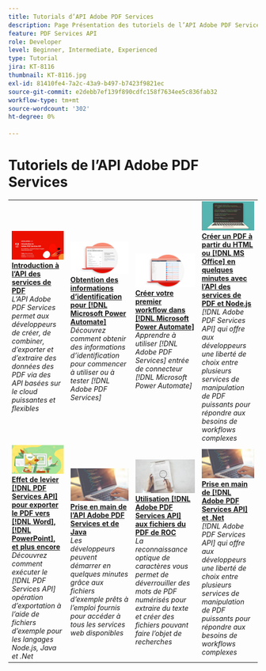 ```yaml
---
title: Tutorials d’API Adobe PDF Services
description: Page Présentation des tutoriels de l’API Adobe PDF Services
feature: PDF Services API
role: Developer
level: Beginner, Intermediate, Experienced
type: Tutorial
jira: KT-8116
thumbnail: KT-8116.jpg
exl-id: 81410fe4-7a2c-43a9-b497-b7423f9821ec
source-git-commit: e2debb7ef139f890cdfc158f7634ee5c836fab32
workflow-type: tm+mt
source-wordcount: '302'
ht-degree: 0%

---
```


# Tutoriels de l’API Adobe PDF Services

<table style="table-layout:fixed">
<tr>
 <td>
   <a href="https://experienceleague.adobe.com/docs/adobe-developers-live-events/events/2021/oct2021/pdf-services-api.html">
      <img alt="Introduction à l’API des services de PDF" src="assets/introduction_1280.png" />
   </a>
    <div>
   <a href="https://experienceleague.adobe.com/docs/adobe-developers-live-events/events/2021/oct2021/pdf-services-api.html"><strong>Introduction à l’API des services de PDF</strong></a>
    </div>
    <em>L’API Adobe PDF Services permet aux développeurs de créer, de combiner, d’exporter et d’extraire des données des PDF via des API basées sur le cloud puissantes et flexibles</em>
    <br>
  </td>
  <td>
   <a href="getting-credentials-power-automate.md">
      <img alt="Obtention des informations d’identification pour Microsoft Power Automate" src="assets/createcredentials_1280.png" />
   </a>
    <div>
   <a href="getting-credentials-power-automate.md"><strong>Obtention des informations d’identification pour [!DNL Microsoft Power Automate]</strong></a>
    </div>
    <em>Découvrez comment obtenir des informations d’identification pour commencer à utiliser ou à tester [!DNL Adobe PDF Services]</em>
    <br>
  </td>
  <td>
   <a href="create-workflow-power-automate.md">
      <img alt="Création de votre premier workflow dans Microsoft Power Automate" src="assets/firstflow_1280.png" />
   </a>
    <div>
   <a href="create-workflow-power-automate.md"><strong>Créer votre premier workflow dans [!DNL Microsoft Power Automate]</strong></a>
    </div>
    <em>Apprendre à utiliser [!DNL Adobe PDF Services] entrée de connecteur [!DNL Microsoft Power Automate]</em>
    <br>
  </td>
  <td>
   <a href="createpdffromhtml.md">
      <img alt="Créez un PDF à partir de HTML ou MS Office en quelques minutes avec l’API des services de PDF et Node.js" src="assets/PDFServices_GettingStartedNode_thumb.jpg" />
   </a>
    <div>
   <a href="createpdffromhtml.md"><strong>Créer un PDF à partir du HTML ou [!DNL MS Office] en quelques minutes avec l’API des services de PDF et Node.js</strong></a>
    </div>
    <em>[!DNL Adobe PDF Services API] qui offre aux développeurs une liberté de choix entre plusieurs services de manipulation de PDF puissants pour répondre aux besoins de workflows complexes</em>
    <br>
  </td>
</tr>
<tr>
  <td>
   <a href="exportpdf.md">
      <img alt="Utilisation de l’API des services de PDF pour exporter du PDF vers Word, PowerPoint, etc." src="assets/PDFServices_ExportPDF_thumb.jpg" />
   </a>
    <div>
   <a href="exportpdf.md"><strong>Effet de levier [!DNL PDF Services API] pour exporter le PDF vers [!DNL Word], [!DNL PowerPoint], et plus encore</strong></a>
    </div>
    <em>Découvrez comment exécuter le [!DNL PDF Services API] opération d’exportation à l’aide de fichiers d’exemple pour les langages Node.js, Java et .Net</em>
    <br>
  </td>
   <td>
   <a href="gettingstartedjava.md">
      <img alt="Prise en main de l’API Adobe PDF Services et de Java" src="assets/PDFServices_GettingStartedJAVA_thumb.jpg" />
   </a>
    <div>
   <a href="gettingstartedjava.md"><strong>Prise en main de l’API Adobe PDF Services et de Java</strong></a>
    </div>
    <em>Les développeurs peuvent démarrer en quelques minutes grâce aux fichiers d’exemple prêts à l’emploi fournis pour accéder à tous les services web disponibles</em>
    <br>
  </td>
   <td>
   <a href="ocr.md">
      <img alt="Utilisation de l’API Adobe PDF Services pour la reconnaissance optique des caractères des fichiers du PDF" src="assets/PDFServices_OCR_Thumb.jpg" />
   </a>
    <div>
   <a href="ocr.md"><strong>Utilisation [!DNL Adobe PDF Services API] aux fichiers du PDF de ROC</strong></a>
    </div>
    <em>La reconnaissance optique de caractères vous permet de déverrouiller des mots de PDF numérisés pour extraire du texte et créer des fichiers pouvant faire l’objet de recherches</em>
    <br>
  </td>
  <td>
   <a href="gettingstartednet.md">
      <img alt="Prise en main de l’API Adobe PDF Services et de .Net" src="assets/PDFServices_GettingStartedNET_thumb.jpg" />
   </a>
    <div>
   <a href="gettingstartednet.md"><strong>Prise en main de [!DNL Adobe PDF Services API] et .Net</strong></a>
    </div>
    <em>[!DNL Adobe PDF Services API] qui offre aux développeurs une liberté de choix entre plusieurs services de manipulation de PDF puissants pour répondre aux besoins de workflows complexes</em>
    <br>
  </td>
</tr>
</table>

